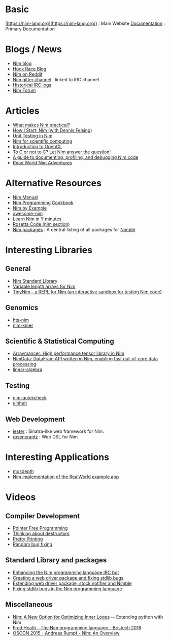 # Basic

[https://nim-lang.org](https://nim-lang.org/) : Main Website
[Documentation](https://nim-lang.org/documentation.html) : Primary Documentation

# Blogs / News

* [Nim blog](https://nim-lang.org/blog.html)
* [Hook Race Blog](https://hookrace.net)
* [Nim on Reddit](https://www.reddit.com/r/nim/)
* [Nim gitter channel](https://gitter.im/nim-lang/Nim) : linked to IRC channel
* [Historical IRC logs](https://irclogs.nim-lang.org/)
* [Nim Forum](https://forum.nim-lang.org/)


# Articles

* [What makes Nim practical?](https://hookrace.net/blog/what-makes-nim-practical/)
* [How I Start: Nim (with Dennis Felsing)](http://howistart.org/posts/nim/1/)
* [Unit Testing in Nim](http://blog.zdsmith.com/posts/unit-testing-in-nim.html)
* [Nim for scientific computing](http://rnduja.github.io/2015/10/21/scientific-nim/)
* [Introduction to OpenCL](http://rnduja.github.io/2016/05/31/opencl-intro/)
* [To C or not to C?  Let Nim answer the question!](http://bontavlad.github.io/blog/2017/02/08/to-c-or-not-to-c-let-nim-anwser-the-question/)
* [A guide to documenting, profiling, and debugging Nim code](https://nim-lang.org/blog/2017/10/02/documenting-profiling-and-debugging-nim-code.html)
* [Read World Nim Adventures](https://hackernoon.com/read-world-nim-adventures-5dc85ac7d9d6)


# Alternative Resources

* [Nim Manual](https://nim-lang.org/docs/manual.html)
* [Nim Programming Cookbook](http://nim-cookbook.btbytes.com/)
* [Nim by Example](https://nim-by-example.github.io/)
* [awesome-nim](https://github.com/VPashkov/awesome-nim)
* [Learn Nim in Y minutes](https://learnxinyminutes.com/docs/nim/)
* [Rosetta Code (nim section)](https://rosettacode.org/wiki/Category:Nim)
* [Nim packages](https://github.com/nim-lang/packages) : A central listing of all packages for [Nimble](https://github.com/nim-lang/nimble)

# Interesting Libraries

## General

* [Nim Standard Library](https://nim-lang.org/docs/lib.html)
* [Variable length arrays for Nim](https://github.com/bpr/vla)
* [TinyNim - a REPL for Nim (an interactive sandbox for testing Nim code)](https://github.com/jlp765/tnim)

## Genomics

* [hts-nim](https://github.com/brentp/hts-nim)
* [nim-kmer](https://github.com/brentp/nim-kmer)

## Scientific &amp; Statistical Computing

* [Arraymancer: High performance tensor library in Nim](https://andre-ratsimbazafy.com/high-performance-tensor-library-in-nim/)
* [NimData: DataFram API written in Nim, enabling fast out-of-core data processing](https://github.com/bluenote10/NimData)
* [linear-algebra](https://github.com/unicredit/linear-algebra)

## Testing

* [nim-quickcheck](https://github.com/alehander42/nim-quickcheck)
* [einheit](https://github.com/jyapayne/einheit)

## Web Development

* [jester](https://github.com/dom96/jester) :  Sinatra-like web framework for Nim.
* [rosencrantz](https://github.com/andreaferretti/rosencrantz) : Web DSL for Nim

# Interesting Applications

* [mosdepth](https://github.com/brentp/mosdepth)
* [Nim implementation of the RealWorld example app](https://github.com/battila7/nim-realworld-example-app)

# Videos

## Compiler Development

* [Pointer Free Programming](https://www.youtube.com/watch?v=EC9zCXlvY2k)
* [Thinking about destructors](https://www.youtube.com/watch?v=KNUDGZuqfQM)
* [Pretty Printing](https://www.youtube.com/watch?v=UV38gQfcb9c)
* [Random bug fixing](https://www.youtube.com/watch?v=E2qlDKm_WzE)

## Standard Library and packages

* [Enhancing the Nim programming language IRC bot](https://www.youtube.com/watch?v=CkXZjjWD8EI)
* [Creating a web driver package and fixing stdlib bugs](https://www.youtube.com/watch?v=583BwZ7uSro)
* [Extending web driver package, stock notifier and Nimble](https://www.youtube.com/watch?v=UQ4RvUlXIDI)
* [Fixing stdlib bugs in the Nim programming language](https://www.youtube.com/watch?v=RggcZEXZA-g)

## Miscellaneous

* [Nim: A New Option for Optimizing Inner Loops](https://www.youtube.com/watch?v=IVgNVJdizHg) -- Extending python with Nim
* [Fred Heath - The Nim programming language - Bristech 2016](https://www.youtube.com/watch?v=_HeU8yg_WaE)
* [OSCON 2015 - Andreas Rumpf - Nim: An Overview](https://www.youtube.com/watch?v=4rJEBs_Nnaw)


